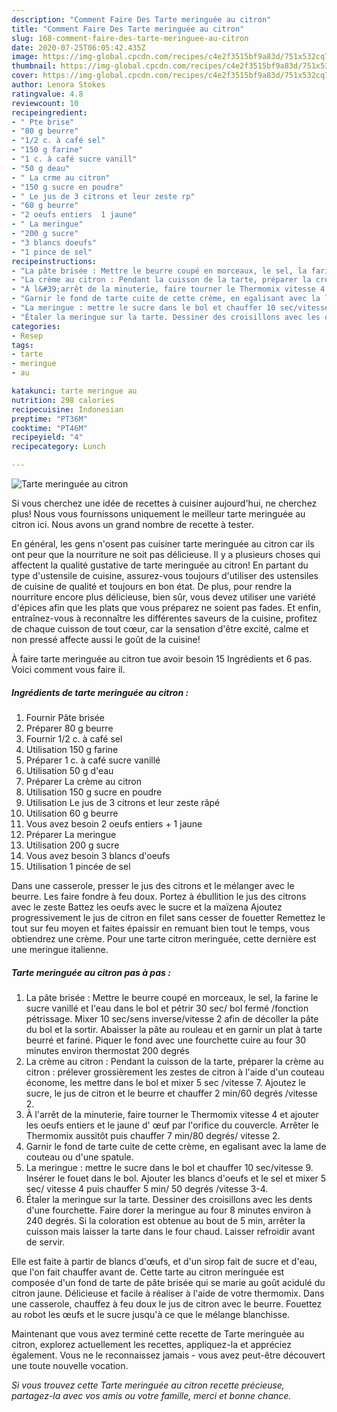```yaml
---
description: "Comment Faire Des Tarte meringuée au citron"
title: "Comment Faire Des Tarte meringuée au citron"
slug: 168-comment-faire-des-tarte-meringuee-au-citron
date: 2020-07-25T06:05:42.435Z
image: https://img-global.cpcdn.com/recipes/c4e2f3515bf9a83d/751x532cq70/tarte-meringuee-au-citron-photo-principale-de-la-recette.jpg
thumbnail: https://img-global.cpcdn.com/recipes/c4e2f3515bf9a83d/751x532cq70/tarte-meringuee-au-citron-photo-principale-de-la-recette.jpg
cover: https://img-global.cpcdn.com/recipes/c4e2f3515bf9a83d/751x532cq70/tarte-meringuee-au-citron-photo-principale-de-la-recette.jpg
author: Lenora Stokes
ratingvalue: 4.8
reviewcount: 10
recipeingredient:
- " Pte brise"
- "80 g beurre"
- "1/2 c. à café sel"
- "150 g farine"
- "1 c. à café sucre vanill"
- "50 g deau"
- " La crme au citron"
- "150 g sucre en poudre"
- " Le jus de 3 citrons et leur zeste rp"
- "60 g beurre"
- "2 oeufs entiers  1 jaune"
- " La meringue"
- "200 g sucre"
- "3 blancs doeufs"
- "1 pince de sel"
recipeinstructions:
- "La pâte brisée : Mettre le beurre coupé en morceaux, le sel, la farine le sucre vanillé et l&#39;eau dans le bol et pétrir 30 sec/ bol fermé /fonction pétrissage. Mixer 10 sec/sens inverse/vitesse 2 afin de décoller la pâte du bol et la sortir. Abaisser la pâte au rouleau et en garnir un plat à tarte beurré et fariné. Piquer le fond avec une fourchette cuire au four 30 minutes environ thermostat 200 degrés"
- "La crème au citron : Pendant la cuisson de la tarte, préparer la crème au citron : prélever grossièrement les zestes de citron à l&#39;aide d&#39;un couteau économe, les mettre dans le bol et mixer 5 sec /vitesse 7. Ajoutez le sucre, le jus de citron et le beurre et chauffer 2 min/60 degrés /vitesse 2."
- "À l&#39;arrêt de la minuterie, faire tourner le Thermomix vitesse 4 et ajouter les oeufs entiers et le jaune d&#39; œuf par l&#39;orifice du couvercle. Arrêter le Thermomix aussitôt puis chauffer 7 min/80 degrés/ vitesse 2."
- "Garnir le fond de tarte cuite de cette crème, en egalisant avec la lame de couteau ou d&#39;une spatule."
- "La meringue : mettre le sucre dans le bol et chauffer 10 sec/vitesse 9. Insérer le fouet dans le bol. Ajouter les blancs d&#39;oeufs et le sel et mixer 5 sec/ vitesse 4 puis chauffer 5 min/ 50 degrés /vitesse 3-4."
- "Étaler la meringue sur la tarte. Dessiner des croisillons avec les dents d&#39;une fourchette. Faire dorer la meringue au four 8 minutes environ à 240 degrés. Si la coloration est obtenue au bout de 5 min, arrêter la cuisson mais laisser la tarte dans le four chaud. Laisser refroidir avant de servir."
categories:
- Resep
tags:
- tarte
- meringue
- au

katakunci: tarte meringue au 
nutrition: 298 calories
recipecuisine: Indonesian
preptime: "PT36M"
cooktime: "PT46M"
recipeyield: "4"
recipecategory: Lunch

---
```



![Tarte meringuée au citron](https://img-global.cpcdn.com/recipes/c4e2f3515bf9a83d/751x532cq70/tarte-meringuee-au-citron-photo-principale-de-la-recette.jpg)

Si vous cherchez une idée de recettes à cuisiner aujourd'hui, ne cherchez plus! Nous vous fournissons uniquement le meilleur tarte meringuée au citron ici. Nous avons un grand nombre de recette à tester.

En général, les gens n'osent pas cuisiner tarte meringuée au citron car ils ont peur que la nourriture ne soit pas délicieuse. Il y a plusieurs choses qui affectent la qualité gustative de tarte meringuée au citron! En partant du type d'ustensile de cuisine, assurez-vous toujours d'utiliser des ustensiles de cuisine de qualité et toujours en bon état. De plus, pour rendre la nourriture encore plus délicieuse, bien sûr, vous devez utiliser une variété d'épices afin que les plats que vous préparez ne soient pas fades. Et enfin, entraînez-vous à reconnaître les différentes saveurs de la cuisine, profitez de chaque cuisson de tout cœur, car la sensation d'être excité, calme et non pressé affecte aussi le goût de la cuisine!

<!--inarticleads1-->

À faire tarte meringuée au citron tue avoir besoin 15 Ingrédients et 6 pas. Voici comment vous faire il.

##### Ingrédients de tarte meringuée au citron :

1. Fournir  Pâte brisée
1. Préparer 80 g beurre
1. Fournir 1/2 c. à café sel
1. Utilisation 150 g farine
1. Préparer 1 c. à café sucre vanillé
1. Utilisation 50 g d&#39;eau
1. Préparer  La crème au citron
1. Utilisation 150 g sucre en poudre
1. Utilisation  Le jus de 3 citrons et leur zeste râpé
1. Utilisation 60 g beurre
1. Vous avez besoin 2 oeufs entiers + 1 jaune
1. Préparer  La meringue
1. Utilisation 200 g sucre
1. Vous avez besoin 3 blancs d&#39;oeufs
1. Utilisation 1 pincée de sel


Dans une casserole, presser le jus des citrons et le mélanger avec le beurre. Les faire fondre à feu doux. Portez à ébullition le jus des citrons avec le zeste Battez les oeufs avec le sucre et la maïzena Ajoutez progressivement le jus de citron en filet sans cesser de fouetter Remettez le tout sur feu moyen et faites épaissir en remuant bien tout le temps, vous obtiendrez une crème. Pour une tarte citron meringuée, cette dernière est une meringue italienne. 

<!--inarticleads2-->

##### Tarte meringuée au citron pas à pas :

1. La pâte brisée : Mettre le beurre coupé en morceaux, le sel, la farine le sucre vanillé et l&#39;eau dans le bol et pétrir 30 sec/ bol fermé /fonction pétrissage. Mixer 10 sec/sens inverse/vitesse 2 afin de décoller la pâte du bol et la sortir. Abaisser la pâte au rouleau et en garnir un plat à tarte beurré et fariné. Piquer le fond avec une fourchette cuire au four 30 minutes environ thermostat 200 degrés
1. La crème au citron : Pendant la cuisson de la tarte, préparer la crème au citron : prélever grossièrement les zestes de citron à l&#39;aide d&#39;un couteau économe, les mettre dans le bol et mixer 5 sec /vitesse 7. Ajoutez le sucre, le jus de citron et le beurre et chauffer 2 min/60 degrés /vitesse 2.
1. À l&#39;arrêt de la minuterie, faire tourner le Thermomix vitesse 4 et ajouter les oeufs entiers et le jaune d&#39; œuf par l&#39;orifice du couvercle. Arrêter le Thermomix aussitôt puis chauffer 7 min/80 degrés/ vitesse 2.
1. Garnir le fond de tarte cuite de cette crème, en egalisant avec la lame de couteau ou d&#39;une spatule.
1. La meringue : mettre le sucre dans le bol et chauffer 10 sec/vitesse 9. Insérer le fouet dans le bol. Ajouter les blancs d&#39;oeufs et le sel et mixer 5 sec/ vitesse 4 puis chauffer 5 min/ 50 degrés /vitesse 3-4.
1. Étaler la meringue sur la tarte. Dessiner des croisillons avec les dents d&#39;une fourchette. Faire dorer la meringue au four 8 minutes environ à 240 degrés. Si la coloration est obtenue au bout de 5 min, arrêter la cuisson mais laisser la tarte dans le four chaud. Laisser refroidir avant de servir.


Elle est faite à partir de blancs d&#39;œufs, et d&#39;un sirop fait de sucre et d&#39;eau, que l&#39;on fait chauffer avant de. Cette tarte au citron meringuée est composée d&#39;un fond de tarte de pâte brisée qui se marie au goût acidulé du citron jaune. Délicieuse et facile à réaliser à l&#39;aide de votre thermomix. Dans une casserole, chauffez à feu doux le jus de citron avec le beurre. Fouettez au robot les œufs et le sucre jusqu&#39;à ce que le mélange blanchisse. 

<!--inarticleads1-->

<p>
Maintenant que vous avez terminé cette recette de Tarte meringuée au citron, explorez actuellement les recettes, appliquez-la et appréciez également. Vous ne le reconnaissez jamais - vous avez peut-être découvert une toute nouvelle vocation.
</p>

<p>
<i>Si vous trouvez cette Tarte meringuée au citron recette précieuse, partagez-la avec vos amis ou votre famille, merci et bonne chance.</i>
</p>
